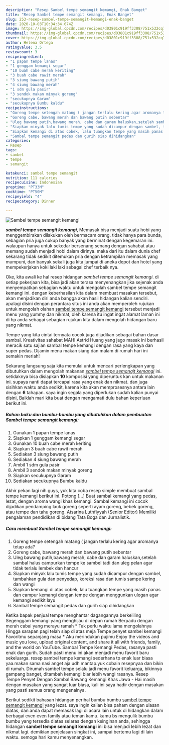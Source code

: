 ```yaml
---
description: "Resep Sambel tempe semangit kemangi, Enak Banget"
title: "Resep Sambel tempe semangit kemangi, Enak Banget"
slug: 253-resep-sambel-tempe-semangit-kemangi-enak-banget
date: 2020-10-03T10:34:34.674Z
image: https://img-global.cpcdn.com/recipes/d03801c919ff3308/751x532cq70/sambel-tempe-semangit-kemangi-foto-resep-utama.jpg
thumbnail: https://img-global.cpcdn.com/recipes/d03801c919ff3308/751x532cq70/sambel-tempe-semangit-kemangi-foto-resep-utama.jpg
cover: https://img-global.cpcdn.com/recipes/d03801c919ff3308/751x532cq70/sambel-tempe-semangit-kemangi-foto-resep-utama.jpg
author: Helena Ortega
ratingvalue: 3.5
reviewcount: 3
recipeingredient:
- "1 papan tempe lanas"
- "1 genggam kemangi segar"
- "10 buah cabe merah keriting"
- "3 buah cabe rawit merah"
- "3 siung bawang putih"
- "4 siung bawang merah"
- "1 sdm gula pasir"
- "3 sendok makan minyak goreng"
- "secukupnya Garam"
- "secukupnya Bumbu kaldu"
recipeinstructions:
- "Goreng tempe setengah matang ( jangan terlalu kering agar aromanya tetap ada?"
- "Goreng cabe, bawang merah dan bawang putih sebentar"
- "Uleg bawang putih,bawang merah, cabe dan garam haluskan,setelah sambal halus campurkan tempe ke sambel tadi dan uleg pelan agar tidak terlalu lembek dan hancur"
- "Siapkan minyak lalu tumis tempe yang sudah dicampur dengan sambel, tambahkan gula dan penyedap, koreksi rasa dan tumis sampe kering dan wangi"
- "Siapkan kemangi di atas cobek, lalu tuangkan tempe yang masih panas dan campur kemangi dengan tempe dengan menggunkan ulegan agar kemangi sedikit layu"
- "Sambal tempe semangit pedas dan gurih siap dihidangkan"
categories:
- Resep
tags:
- sambel
- tempe
- semangit

katakunci: sambel tempe semangit 
nutrition: 111 calories
recipecuisine: Indonesian
preptime: "PT33M"
cooktime: "PT50M"
recipeyield: "4"
recipecategory: Dinner

---
```



![Sambel tempe semangit kemangi](https://img-global.cpcdn.com/recipes/d03801c919ff3308/751x532cq70/sambel-tempe-semangit-kemangi-foto-resep-utama.jpg)

<b><i>sambel tempe semangit kemangi</i></b>, Memasak bisa menjadi suatu hobi yang menggembirakan dilakukan oleh bermacam orang. tidak hanya para bunda, sebagian pria juga cukup banyak yang berminat dengan kegemaran ini. walaupun hanya untuk sekedar bersenang senang dengan sahabat atau memang sudah menjadi hobi dalam dirinya. maka dari itu dalam dunia chef sekarang tidak sedikit ditemukan pria dengan ketrampilan memasak yang mumpuni, dan banyak sekali juga kita jumpai di aneka depot dan hotel yang mempekerjakan koki laki laki sebagai chef terbaik nya.

Oke, kita awali ke hal resep hidangan <i>sambel tempe semangit kemangi</i>. di setiap pekerjaan kita, bisa jadi akan terasa menyenangkan jika sejenak anda menyempatkan sebagian waktu untuk mengolah sambel tempe semangit kemangi ini. dengan keberhasilan kita dalam membuat masakan tersebut, akan menjadikan diri anda bangga akan hasil hidangan kalian sendiri. apalagi disini dengan perantara situs ini anda akan memperoleh rujukan untuk mengolah olahan <u>sambel tempe semangit kemangi</u> tersebut menjadi menu yang yummy dan nikmat, oleh karena itu ingat ingat alamat laman ini di hp anda sebagai sebagian rujukan kita dalam mengolah hidangan baru yang nikmat.

Tempe yang kita cintai ternyata cocok juga dijadikan sebagai bahan dasar sambal. Kreativitas sahabat MAHI Astrid Huang yang jago masak ini berhasil meracik satu sajian sambal tempe kemangi dengan rasa yang kaya dan super pedas. Dijamin menu makan siang dan malam di rumah hari ini semakin meriah!


Sekarang langsung saja kita memulai untuk mencari perlengkapan yang dibutuhkan dalam mengolah makanan <u><i>sambel tempe semangit kemangi</i></u> ini. setidaknya bisa disiapkan <b>10</b> komposisi yang diperuntuk kan untuk makanan ini. supaya nanti dapat tercapai rasa yang enak dan nikmat. dan juga sisihkan waktu anda sedikit, karena kita akan memprosesnya antara lain dengan <b>6</b> tahapan. saya ingin segala yang diperlukan sudah kalian punyai disini, Baiklah mari kita buat dengan mengamati dulu bahan keperluan berikut ini.

<!--inarticleads1-->

##### Bahan baku dan bumbu-bumbu yang dibutuhkan dalam pembuatan Sambel tempe semangit kemangi:

1. Gunakan 1 papan tempe lanas
1. Siapkan 1 genggam kemangi segar
1. Gunakan 10 buah cabe merah keriting
1. Siapkan 3 buah cabe rawit merah
1. Sediakan 3 siung bawang putih
1. Sediakan 4 siung bawang merah
1. Ambil 1 sdm gula pasir
1. Ambil 3 sendok makan minyak goreng
1. Siapkan secukupnya Garam
1. Sediakan secukupnya Bumbu kaldu


Akhir pekan lagi nih guys, yuk kita coba resep simple membuat sambal tempe kemangi berikut ini. Potong […] Buat sambal kemangi yang pedas, lezat, dengan aroma wangi khas kemangi. Sambal kemangi ini cocok dijadikan pendamping lauk goreng seperti ayam goreng, bebek goreng, atau tempe dan tahu goreng. Atsarina Luthfiyyah (Senior Editor) Memiliki pengalaman pendidikan di bidang Tata Boga dan Jurnalistik. 

<!--inarticleads2-->

##### Cara membuat Sambel tempe semangit kemangi:

1. Goreng tempe setengah matang ( jangan terlalu kering agar aromanya tetap ada?
1. Goreng cabe, bawang merah dan bawang putih sebentar
1. Uleg bawang putih,bawang merah, cabe dan garam haluskan,setelah sambal halus campurkan tempe ke sambel tadi dan uleg pelan agar tidak terlalu lembek dan hancur
1. Siapkan minyak lalu tumis tempe yang sudah dicampur dengan sambel, tambahkan gula dan penyedap, koreksi rasa dan tumis sampe kering dan wangi
1. Siapkan kemangi di atas cobek, lalu tuangkan tempe yang masih panas dan campur kemangi dengan tempe dengan menggunkan ulegan agar kemangi sedikit layu
1. Sambal tempe semangit pedas dan gurih siap dihidangkan


Ketika bapak penjual tempe menghantar dagangannya berkeliling Segenggam kemangi yang menghijau di depan rumah Berpadu dengan merah cabai yang merayu ramah * Tak perlu waktu lama mengolahnya Hingga sarapan pagi telah siap di atas meja Tempe penyet sambel kemangi Favoritmu sepanjang masa * Aku merindukan pujimu Enjoy the videos and music you love, upload original content, and share it all with friends, family, and the world on YouTube. Sambal Tempe Kemangi Pedas, rasanya pasti enak dan gurih. Sudah pasti menu ini akan menjadi menu favorit baru sekeluarga. resep sambel tempe kemangi sederhana tp enak luar biasa yaa.makan sama nasi anget aja udh mantap.yuk cobain resepnyaa dan bikin di rumah. Dirumah sambel tempe selalu jadi menu favorit keluarga, bikinnya gampang banget, ditambah kemangi biar lebih wangi rasanya. Resep Tempe Penyet Dengan Sambal Bawang Kemangi Khas Jawa - Hai masih dengan masakan yang sangat luar biasa, kali ini saya hadir dengan masakan yang pasti semua orang mengenalnya. 

Berikut sedikit bahasan hidangan perihal bumbu bumbu <u>sambel tempe semangit kemangi</u> yang lezat. saya ingin kalian bisa paham dengan ulasan diatas, dan anda dapat memasak lagi di acara lain untuk di hidangkan dalam berbagai even even family atau teman kamu. kamu bs mengulik bumbu bumbu yang tersedia diatas selaras dengan keinginan anda, sehingga hidangan <b>sambel tempe semangit kemangi</b> ini bisa menjadi lebih lezat dan nikmat lagi. demikian penjelasan singkat ini, sampai bertemu lagi di lain waktu. semoga hari kamu menyenangkan.
